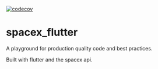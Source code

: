 [![codecov](https://codecov.io/gh/AbhijithGo/spacex_flutter/branch/main/graph/badge.svg?token=036QMOJ9UF)](https://codecov.io/gh/AbhijithGo/spacex_flutter)

# spacex_flutter

A playground for production quality code and best practices.

Built with flutter and the spacex api.

